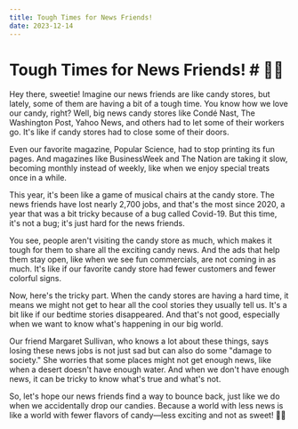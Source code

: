 ```yaml
---
title: Tough Times for News Friends!
date: 2023-12-14
---
```

# Tough Times for News Friends! # 📰💔

Hey there, sweetie! Imagine our news friends are like candy stores, but lately, some of them are having a bit of a tough time. You know how we love our candy, right? Well, big news candy stores like Condé Nast, The Washington Post, Yahoo News, and others had to let some of their workers go. It's like if candy stores had to close some of their doors.

Even our favorite magazine, Popular Science, had to stop printing its fun pages. And magazines like BusinessWeek and The Nation are taking it slow, becoming monthly instead of weekly, like when we enjoy special treats once in a while.

This year, it's been like a game of musical chairs at the candy store. The news friends have lost nearly 2,700 jobs, and that's the most since 2020, a year that was a bit tricky because of a bug called Covid-19. But this time, it's not a bug; it's just hard for the news friends.

You see, people aren't visiting the candy store as much, which makes it tough for them to share all the exciting candy news. And the ads that help them stay open, like when we see fun commercials, are not coming in as much. It's like if our favorite candy store had fewer customers and fewer colorful signs.

Now, here's the tricky part. When the candy stores are having a hard time, it means we might not get to hear all the cool stories they usually tell us. It's a bit like if our bedtime stories disappeared. And that's not good, especially when we want to know what's happening in our big world.

Our friend Margaret Sullivan, who knows a lot about these things, says losing these news jobs is not just sad but can also do some "damage to society." She worries that some places might not get enough news, like when a desert doesn't have enough water. And when we don't have enough news, it can be tricky to know what's true and what's not.

So, let's hope our news friends find a way to bounce back, just like we do when we accidentally drop our candies. Because a world with less news is like a world with fewer flavors of candy—less exciting and not as sweet! 🍭✨